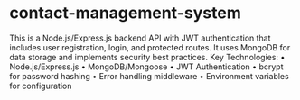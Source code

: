 # contact-management-system

This is a Node.js/Express.js backend API with JWT authentication that includes user registration, login, and protected routes. It uses MongoDB for data storage and implements security best practices.
Key Technologies:
•	Node.js/Express.js
•	MongoDB/Mongoose
•	JWT Authentication
•	bcrypt for password hashing
•	Error handling middleware
•	Environment variables for configuration
